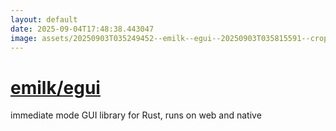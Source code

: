 ```yaml
---
layout: default
date: 2025-09-04T17:48:38.443047
image: assets/20250903T035249452--emilk--egui--20250903T035815591--cropped.png
---
```


# [emilk/egui](https://github.com/emilk/egui)

immediate mode GUI library for Rust, runs on web and native
